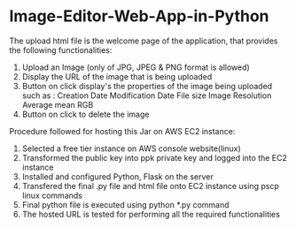 # Image-Editor-Web-App-in-Python

The upload html file is the welcome page of the application, that provides the following functionalities:
1. Upload an Image (only of JPG, JPEG & PNG format is allowed)
2. Display the URL of the image that is being uploaded
3. Button on click display's the properties of the image being uploaded such as :
    Creation Date
    Modification Date
    File size
    Image Resolution
    Average mean RGB
4. Button on click to delete the image

Procedure followed for hosting this Jar on AWS EC2 instance:
1. Selected a free tier instance on AWS console website(linux)
2. Transformed the public key into ppk private key and logged into the EC2 instance
3. Installed and configured Python, Flask on the server
4. Transfered the final .py file and html file onto EC2 instance using pscp linux commands
5. Final python file is executed using python *.py command
6. The hosted URL is tested for performing all the required functionalities
